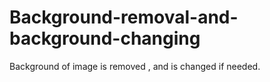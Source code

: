 # Background-removal-and-background-changing
Background of image is removed , and is changed if needed.
